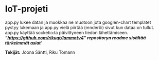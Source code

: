 # IoT-projeti
app.py lukee datan ja muokkaa ne muotoon jota googlen-chart templatet pystyy lukemaan ja app.py vielä piirtää (renderöi) sivut kun dataa on tullut. 
app.py käyttää socketio:ta päivittyneen tiedon lähettämiseen.
***"https://github.com/rikuqt/lammotv4" repositoryn readme sisältää tärkeimmät asiat***'

**Tekijät:** Joona Säntti, Riku Tomann

